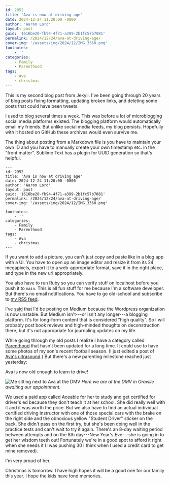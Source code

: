 ```yaml
---
id: 2952
title: 'Ava is now at driving age'
date: 2024-12-24 11:20:00 -0800
author: 'Aaron Lord'
layout: post
guid: '1616be20-fb94-4f71-a399-2b1fc57b7081'
permalink: /2024/12/24/ava-at-driving-age/
cover-img: '/assets/img/2024/12/IMG_3360.png'
footnotes:
    - ''
categories:
    - Family
    - Parenthood
tags:
    - Ava
    - christmas
---
```


This is my second blog post from Jekyll. I've been going through 20 years of blog posts fixing formatting, updating broken links, and deleting some posts that could have been tweets.

I used to blog several times a week. This was before a lot of microblogging social media platforms existed. The blogging platform would automatically email my friends. But unlike social media feeds, my blog persists. Hopefully with it hosted on GitHub these archives would even survive me.

The thing about posting from a Markdown file is you have to maintain your own ID and you have to manually create your own timestamp etc. in the "front matter". Sublime Text has a plugin for UUID generation so that's helpful.

```
---
id: 2952
title: 'Ava is now at driving age'
date: 2024-12-24 11:20:00 -0800
author: 'Aaron Lord'
layout: post
guid: '1616be20-fb94-4f71-a399-2b1fc57b7081'
permalink: /2024/12/24/ava-at-driving-age/
cover-img: '/assets/img/2024/12/IMG_3360.png'

footnotes:
    - ''
categories:
    - Family
    - Parenthood
tags:
    - Ava
    - christmas
---
```

If you want to add a picture, you can't just copy and paste like in a blog app with a UI. You have to open up an image editor and resize it from its 24 megapixels, export it to a web-appropriate format, save it in the right place, and type in the new url appropriately.

You also have to run Ruby so you can verify stuff on localhost before you push it to `main`. This is all fun stuff for me because I'm a software developer. But there's no email notifications. You have to go old-school and subscribe to [my RSS feed](/feed.xml).

I've [said](/2024/10/11/moving-to-medium/) that I'd be posting on Medium because the Wordpress organization is now unstable. But Medium isn't---or isn't any longer---a blogging platform. It's for long-form content that is considered "high quality". So I will probably post book reviews and high-minded thoughts on deconstruction there, but it's not appropriate for journaling updates on my life.

While going through my old posts I realize I have a category called [Parenthood](/categories/#Parenthood) that hasn't been updated for a long time. It could use to have some photos of my son's recent football season. (I just edited a post of [Ava's ultrasound](/2008/07/02/we-have-a-due-date/).) But there's a new parenting milestone reached just yesterday:

Ava is now old enough to learn to drive!

![Me sitting next to Ava at the DMV](/assets/img/2024/12/IMG_3360.png)
*Here we are at the DMV in Oroville awaiting our appointment.*

We used a paid app called Aceable for her to study and get certified for driver's ed because they don't teach it at her school. She did really well with it and it was worth the price. But we also have to find an actual individual certified driving instructor with one of those special cars with the brake on the right side and the obnoxious yellow "Student Driver" sticker on the back. She didn't pass on the first try, but she's been doing well in the practice tests and can't wait to try it again. There's an 8-day waiting period between attempts and on the 8th day---New Year's Eve---she is going in to get her wisdom teeth out! Fortunately we're in a good spot to afford it right when she needs it (I was pushing 30 I think when I used a credit card to get mine removed).

I'm very proud of her.

Christmas is tomorrow. I have high hopes it will be a good one for our family this year. I hope the kids have fond memories.